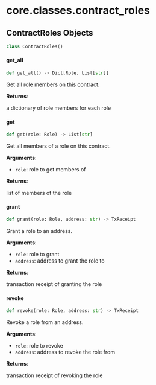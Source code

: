 <a id="core.classes.contract_roles"></a>

# core.classes.contract\_roles

<a id="core.classes.contract_roles.ContractRoles"></a>

## ContractRoles Objects

```python
class ContractRoles()
```

<a id="core.classes.contract_roles.ContractRoles.get_all"></a>

#### get\_all

```python
def get_all() -> Dict[Role, List[str]]
```

Get all role members on this contract.

**Returns**:

a dictionary of role members for each role

<a id="core.classes.contract_roles.ContractRoles.get"></a>

#### get

```python
def get(role: Role) -> List[str]
```

Get all members of a role on this contract.

**Arguments**:

- `role`: role to get members of

**Returns**:

list of members of the role

<a id="core.classes.contract_roles.ContractRoles.grant"></a>

#### grant

```python
def grant(role: Role, address: str) -> TxReceipt
```

Grant a role to an address.

**Arguments**:

- `role`: role to grant
- `address`: address to grant the role to

**Returns**:

transaction receipt of granting the role

<a id="core.classes.contract_roles.ContractRoles.revoke"></a>

#### revoke

```python
def revoke(role: Role, address: str) -> TxReceipt
```

Revoke a role from an address.

**Arguments**:

- `role`: role to revoke
- `address`: address to revoke the role from

**Returns**:

transaction receipt of revoking the role

